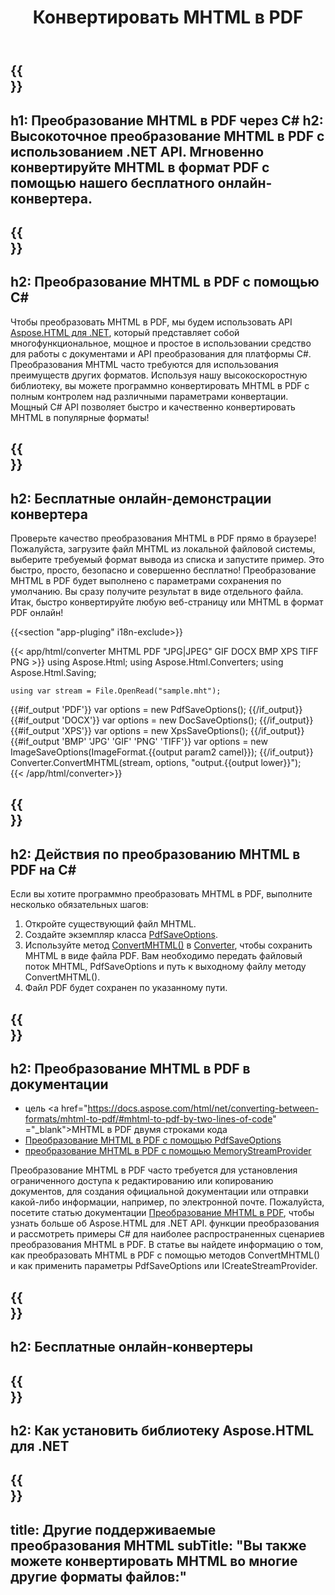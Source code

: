 ﻿---
translation: true
template: /templates/_template-conversion-child.md
title: Конвертировать MHTML в PDF
description: Преобразование MHTML в PDF на C#. Легко используйте API преобразователя в ASP.NET или любом приложении .NET. Попробуйте онлайн-конвертер MHTML в PDF бесплатно!
url: /net/conversion/mhtml-to-pdf/
family: html
platformtag: net
feature: conversion
informat: MHTML
outformat: PDF
otherformats: DOCX XPS GIF JPEG PNG TIFF BMP
---

{{<section banner>}}
---
h1: Преобразование MHTML в PDF через C#
h2: Высокоточное преобразование MHTML в PDF с использованием .NET API. Мгновенно конвертируйте MHTML в формат PDF с помощью нашего бесплатного онлайн-конвертера.
---

{{<section overview>}}
---
h2: Преобразование MHTML в PDF с помощью C#
---

Чтобы преобразовать MHTML в PDF, мы будем использовать API [Aspose.HTML для .NET](https://products.aspose.com/html/net/), который представляет собой многофункциональное, мощное и простое в использовании средство для работы с документами и API преобразования для платформы C#. Преобразования MHTML часто требуются для использования преимуществ других форматов. Используя нашу высокоскоростную библиотеку, вы можете программно конвертировать MHTML в PDF с полным контролем над различными параметрами конвертации. Мощный C# API позволяет быстро и качественно конвертировать MHTML в популярные форматы!

{{<section demos>}}
---
h2: Бесплатные онлайн-демонстрации конвертера
---

Проверьте качество преобразования MHTML в PDF прямо в браузере! Пожалуйста, загрузите файл MHTML из локальной файловой системы, выберите требуемый формат вывода из списка и запустите пример. Это быстро, просто, безопасно и совершенно бесплатно! Преобразование MHTML в PDF будет выполнено с параметрами сохранения по умолчанию. Вы сразу получите результат в виде отдельного файла. Итак, быстро конвертируйте любую веб-страницу или MHTML в формат PDF онлайн!

{{<section "app-pluging" i18n-exclude>}}

{{< app/html/converter MHTML PDF "JPG|JPEG" GIF DOCX BMP XPS TIFF PNG >}}
using Aspose.Html;
using Aspose.Html.Converters;
using Aspose.Html.Saving;

    using var stream = File.OpenRead("sample.mht");
{{#if_output 'PDF'}}
    var options = new PdfSaveOptions();
{{/if_output}}
{{#if_output 'DOCX'}}
    var options = new DocSaveOptions();
{{/if_output}}
{{#if_output 'XPS'}}
    var options = new XpsSaveOptions();
{{/if_output}}
{{#if_output 'BMP' 'JPG' 'GIF' 'PNG' 'TIFF'}}
    var options = new ImageSaveOptions(ImageFormat.{{output param2 camel}});
{{/if_output}}
    Converter.ConvertMHTML(stream, options, "output.{{output lower}}");   
{{< /app/html/converter>}} 


{{<section steps>}}
---
h2: Действия по преобразованию MHTML в PDF на C#
---

Если вы хотите программно преобразовать MHTML в PDF, выполните несколько обязательных шагов:
1. Откройте существующий файл MHTML.
1. Создайте экземпляр класса [PdfSaveOptions](https://apireference.aspose.com/html/net/aspose.html.saving/pdfsaveoptions).
1. Используйте метод [ConvertMHTML()](https://apireference.aspose.com/html/net/aspose.html.converters.converter/convertmhtml/methods/29) в [Converter](https://apireference.aspose.com/html/net/aspose.html.converters/converter), чтобы сохранить MHTML в виде файла PDF. Вам необходимо передать файловый поток MHTML, PdfSaveOptions и путь к выходному файлу методу ConvertMHTML().
1. Файл PDF будет сохранен по указанному пути.




{{<section documentation>}}
---
h2: Преобразование MHTML в PDF в документации
---

  - цель <a href="https://docs.aspose.com/html/net/converting-between-formats/mhtml-to-pdf/#mhtml-to-pdf-by-two-lines-of-code" ="_blank">MHTML в PDF двумя строками кода</a>
  - <a href="https://docs.aspose.com/html/net/converting-between-formats/mhtml-to-pdf/#convert-mhtml-to-pdf-using-pdfsaveoptions" target="_blank" >Преобразование MHTML в PDF с помощью PdfSaveOptions</a>
  - <a href="https://docs.aspose.com/html/net/converting-between-formats/mhtml-to-pdf/#output-stream-providers" target="_blank">преобразование MHTML в PDF с помощью MemoryStreamProvider</a>

Преобразование MHTML в PDF часто требуется для установления ограниченного доступа к редактированию или копированию документов, для создания официальной документации или отправки какой-либо информации, например, по электронной почте. Пожалуйста, посетите статью документации [Преобразование MHTML в PDF](https://docs.aspose.com/html/net/converting-between-formats/mhtml-to-pdf/), чтобы узнать больше об Aspose.HTML для .NET API. функции преобразования и рассмотреть примеры C# для наиболее распространенных сценариев преобразования MHTML в PDF. В статье вы найдете информацию о том, как преобразовать MHTML в PDF с помощью методов ConvertMHTML() и как применить параметры PdfSaveOptions или ICreateStreamProvider.

{{<section online-converters>}}
---
h2: Бесплатные онлайн-конвертеры
---

{{<section get-started>}}
---
h2: Как установить библиотеку Aspose.HTML для .NET
---

{{<section other-conversions>}}
---
title: Другие поддерживаемые преобразования MHTML
subTitle: "Вы также можете конвертировать MHTML во многие другие форматы файлов:"
---